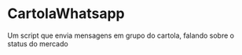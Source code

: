 # CartolaWhatsapp
Um script que envia mensagens em grupo do cartola, falando sobre o status do mercado
